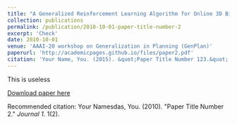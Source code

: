 ```yaml
---
title: "A Generalized Reinforcement Learning Algorithm for Online 3D Bin-Packing"
collection: publications
permalink: /publication/2010-10-01-paper-title-number-2
excerpt: 'Check'
date: 2010-10-01
venue: 'AAAI-20 workshop on Generalization in Planning (GenPlan)'
paperurl: 'http://academicpages.github.io/files/paper2.pdf'
citation: 'Your Name, You. (2015). &quot;Paper Title Number 123.&quot; <i>Journal 1</i>. 1(3).'
---
```

This is useless

[Download paper here](http://academicpages.github.io/files/paper2.pdf)

Recommended citation: Your Namesdas, You. (2010). "Paper Title Number 2." <i>Journal 1</i>. 1(2).